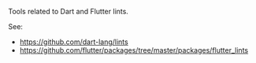 Tools related to Dart and Flutter lints.

See: 

* https://github.com/dart-lang/lints
* https://github.com/flutter/packages/tree/master/packages/flutter_lints